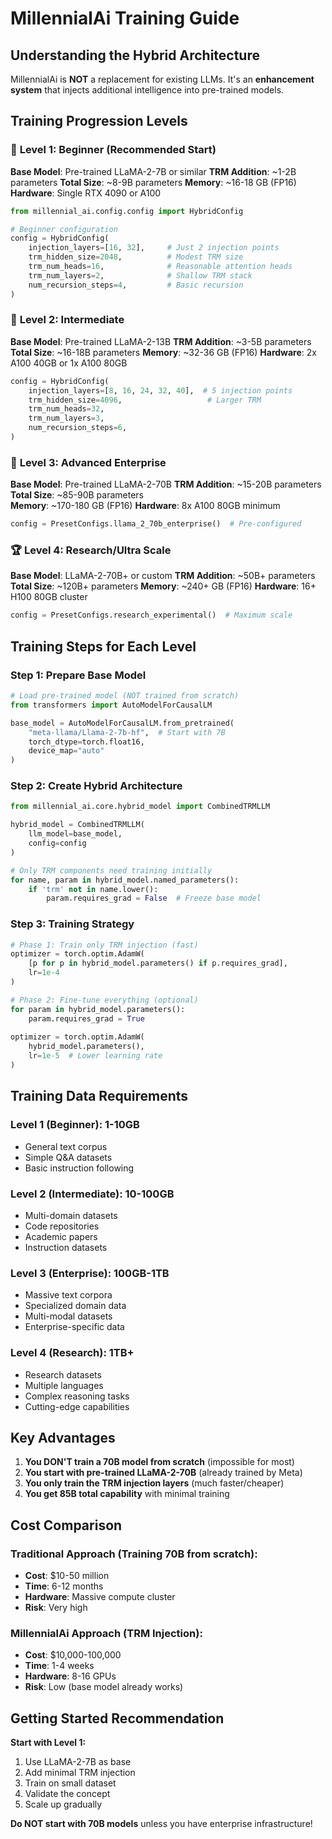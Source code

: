 # MillennialAi Training Guide

## Understanding the Hybrid Architecture

MillennialAi is **NOT** a replacement for existing LLMs. It's an **enhancement system** that injects additional intelligence into pre-trained models.

## Training Progression Levels

### 🥉 **Level 1: Beginner (Recommended Start)**
**Base Model**: Pre-trained LLaMA-2-7B or similar
**TRM Addition**: ~1-2B parameters
**Total Size**: ~8-9B parameters
**Memory**: ~16-18 GB (FP16)
**Hardware**: Single RTX 4090 or A100

```python
from millennial_ai.config.config import HybridConfig

# Beginner configuration
config = HybridConfig(
    injection_layers=[16, 32],     # Just 2 injection points
    trm_hidden_size=2048,          # Modest TRM size
    trm_num_heads=16,              # Reasonable attention heads
    trm_num_layers=2,              # Shallow TRM stack
    num_recursion_steps=4,         # Basic recursion
)
```

### 🥈 **Level 2: Intermediate**
**Base Model**: Pre-trained LLaMA-2-13B
**TRM Addition**: ~3-5B parameters  
**Total Size**: ~16-18B parameters
**Memory**: ~32-36 GB (FP16)
**Hardware**: 2x A100 40GB or 1x A100 80GB

```python
config = HybridConfig(
    injection_layers=[8, 16, 24, 32, 40],  # 5 injection points
    trm_hidden_size=4096,                   # Larger TRM
    trm_num_heads=32,
    trm_num_layers=3,
    num_recursion_steps=6,
)
```

### 🥇 **Level 3: Advanced Enterprise**
**Base Model**: Pre-trained LLaMA-2-70B
**TRM Addition**: ~15-20B parameters
**Total Size**: ~85-90B parameters  
**Memory**: ~170-180 GB (FP16)
**Hardware**: 8x A100 80GB minimum

```python
config = PresetConfigs.llama_2_70b_enterprise()  # Pre-configured
```

### 🏆 **Level 4: Research/Ultra Scale**
**Base Model**: LLaMA-2-70B+ or custom
**TRM Addition**: ~50B+ parameters
**Total Size**: ~120B+ parameters
**Memory**: ~240+ GB (FP16)
**Hardware**: 16+ H100 80GB cluster

```python
config = PresetConfigs.research_experimental()  # Maximum scale
```

## Training Steps for Each Level

### Step 1: Prepare Base Model
```python
# Load pre-trained model (NOT trained from scratch)
from transformers import AutoModelForCausalLM

base_model = AutoModelForCausalLM.from_pretrained(
    "meta-llama/Llama-2-7b-hf",  # Start with 7B
    torch_dtype=torch.float16,
    device_map="auto"
)
```

### Step 2: Create Hybrid Architecture
```python
from millennial_ai.core.hybrid_model import CombinedTRMLLM

hybrid_model = CombinedTRMLLM(
    llm_model=base_model,
    config=config
)

# Only TRM components need training initially
for name, param in hybrid_model.named_parameters():
    if 'trm' not in name.lower():
        param.requires_grad = False  # Freeze base model
```

### Step 3: Training Strategy
```python
# Phase 1: Train only TRM injection (fast)
optimizer = torch.optim.AdamW(
    [p for p in hybrid_model.parameters() if p.requires_grad],
    lr=1e-4
)

# Phase 2: Fine-tune everything (optional)
for param in hybrid_model.parameters():
    param.requires_grad = True
    
optimizer = torch.optim.AdamW(
    hybrid_model.parameters(),
    lr=1e-5  # Lower learning rate
)
```

## Training Data Requirements

### Level 1 (Beginner): 1-10GB
- General text corpus
- Simple Q&A datasets
- Basic instruction following

### Level 2 (Intermediate): 10-100GB  
- Multi-domain datasets
- Code repositories
- Academic papers
- Instruction datasets

### Level 3 (Enterprise): 100GB-1TB
- Massive text corpora
- Specialized domain data
- Multi-modal datasets
- Enterprise-specific data

### Level 4 (Research): 1TB+
- Research datasets
- Multiple languages
- Complex reasoning tasks
- Cutting-edge capabilities

## Key Advantages

1. **You DON'T train a 70B model from scratch** (impossible for most)
2. **You start with pre-trained LLaMA-2-70B** (already trained by Meta)
3. **You only train the TRM injection layers** (much faster/cheaper)
4. **You get 85B total capability** with minimal training

## Cost Comparison

### Traditional Approach (Training 70B from scratch):
- **Cost**: $10-50 million
- **Time**: 6-12 months
- **Hardware**: Massive compute cluster
- **Risk**: Very high

### MillennialAi Approach (TRM Injection):
- **Cost**: $10,000-100,000  
- **Time**: 1-4 weeks
- **Hardware**: 8-16 GPUs
- **Risk**: Low (base model already works)

## Getting Started Recommendation

**Start with Level 1:**
1. Use LLaMA-2-7B as base
2. Add minimal TRM injection
3. Train on small dataset
4. Validate the concept
5. Scale up gradually

**Do NOT start with 70B models** unless you have enterprise infrastructure!